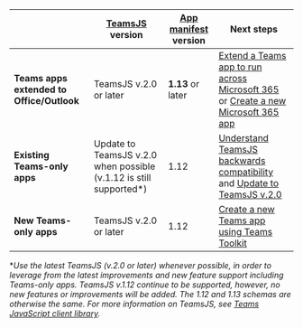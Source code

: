 |                  |[TeamsJS](/javascript/api/overview/msteams-client) version | [App manifest](../resources/schema/manifest-schema.md) version| Next steps|
|------------------|---------|--------|---|
|**Teams apps extended to Office/Outlook**| TeamsJS v.2.0 or later  | **1.13** or later | [Extend a Teams app to run across Microsoft 365](../m365-apps/extend-m365-teams-personal-tab.md) or [Create a new Microsoft 365 app](../m365-apps/extend-m365-teams-personal-tab.md#quickstart) |
|**Existing Teams-only apps**| Update to TeamsJS v.2.0 when possible (v.1.12 is still supported*)  | 1.12 | [Understand TeamsJS backwards compatibility](../tabs/how-to/using-teams-client-library.md#backwards-compatibility) and [Update to TeamsJS v.2.0](../tabs/how-to/using-teams-client-library.md#updating-to-teamsjs-version-20)|
|**New Teams-only apps**| TeamsJS v.2.0 or later | 1.12 | [Create a new Teams app using Teams Toolkit](../toolkit/create-new-project.md)|

**Use the latest TeamsJS (v.2.0 or later) whenever possible, in order to leverage from the latest improvements and new feature support including Teams-only apps. TeamsJS v.1.12 continue to be supported, however, no new features or improvements will be added. The 1.12 and 1.13 schemas are otherwise the same. For more information on TeamsJS, see [Teams JavaScript client library](../tabs/how-to/using-teams-client-library.md).*

